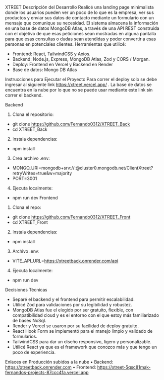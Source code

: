 XTREET 
Descripción del Desarrollo
Realicé una landing page minimalista donde los usuarios pueden ver un poco de lo que es la empresa, ver sus productos y enviar sus datos de contacto mediante un formulario con un mensaje que comunique su necesidad. El sistema almacena la información en una base de datos MongoDB Atlas, a través de una API REST construida con el objetivo de que esas peticiones sean mostradas en alguna pantalla para que esas consultas o dudas sean atendidas y poder convertir a esas personas en potenciales clientes.
Herramientas que utilicé:
-	Frontend: React, TailwindCSS y Axios.
-	Backend: Node.js, Express, MongoDB Atlas, Zod y CORS / Morgan.
-	Deploy: Frontend en Vercel y Backend en Render
-	Base de datos: Mongo DB Atlas 

Instrucciones para Ejecutar el Proyecto
Para correr el deploy solo se debe ingresar al siguiente link https://xtreet.vercel.app/ . La base de datos se encuentra en la nube por lo que no se puede usar mediante este link sin correr el backend.

Backend
1.	Clona el repositorio:
-	git clone https://github.com/Fernando0312/XTREET_Back
-	cd XTREET_Back
2.	Instala dependencias:
-	npm install
3.	Crea archivo .env:
-	MONGO_URI=mongodb+srv://<usuario>:<clave>@cluster0.mongodb.net/ClientXtreet?retryWrites=true&w=majority
-	PORT=3001
4.	Ejecuta localmente:
-	npm run dev 
Frontend 
1.	Clona el repo:
-	git clone https://github.com/Fernando0312/XTREET_Front
-	cd XTREET_Front
2.	Instala dependencias:
-	npm install
3.	Archivo .env:
-	VITE_API_URL=https://xtreetback.onrender.com/api
4.	Ejecuta localmente:
-	npm run dev

Decisiones Técnicas
-	Separé el backend y el frontend para permitir escalabilidad.
-	Utilicé Zod para validaciones por su legibilidad y robustez.
-	MongoDB Atlas fue el elegido por ser gratuito, flexible, con compatibilidad cloud y es el entorno con el que estoy más familiarizado de bases NoSql.
-	Render y Vercel se usaron por su facilidad de deploy gratuito.
-	React Hook Form se implementó para el manejo limpio y validado de formularios.
-	TailwindCSS para dar un diseño responsivo, ligero y personalizable.
-	Utilicé React ya que es el framework que conozco más y que tengo un poco de experiencia.

Enlaces en Producción subidos a la nube
•	Backend: https://xtreetback.onrender.com
•	Frontend: https://xtreet-5qsc81mak-fernandos-projects-87ccc41a.vercel.app 
